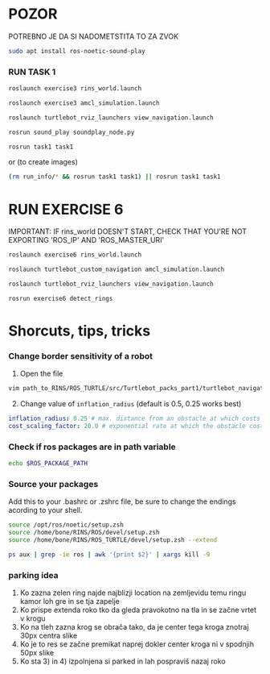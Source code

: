 # POZOR

POTREBNO JE DA SI NADOMETSTITA TO ZA ZVOK

```bash
sudo apt install ros-noetic-sound-play
```

### RUN TASK 1

```bash
roslaunch exercise3 rins_world.launch
```

```bash
roslaunch exercise3 amcl_simulation.launch
```

```bash
roslaunch turtlebot_rviz_launchers view_navigation.launch
```

```bash
rosrun sound_play soundplay_node.py
```

```bash
rosrun task1 task1
```

or (to create images)

```bash
(rm run_info/* && rosrun task1 task1) || rosrun task1 task1
```

# RUN EXERCISE 6
IMPORTANT: IF rins_world DOESN'T START, CHECK THAT YOU'RE NOT EXPORTING 'ROS_IP' AND 'ROS_MASTER_URI'
```bash
roslaunch exercise6 rins_world.launch
```

```bash
roslaunch turtlebot_custom_navigation amcl_simulation.launch
```

```bash
roslaunch turtlebot_rviz_launchers view_navigation.launch
```

```bash
rosrun exercise6 detect_rings
```
# Shorcuts, tips, tricks

### Change border sensitivity of a robot

1. Open the file

```bash
vim path_to_RINS/ROS_TURTLE/src/Turtlebot_packs_part1/turtlebot_navigation/param/costmap_common_params.yaml
```

2. Change value of `inflation_radius` (default is 0.5, 0.25 works best)

```yaml
inflation_radius: 0.25 # max. distance from an obstacle at which costs are incurred for planning paths.
cost_scaling_factor: 20.0 # exponential rate at which the obstacle cost drops off (default: 10)
```

### Check if ros packages are in path variable

```bash
echo $ROS_PACKAGE_PATH
```

### Source your packages

Add this to your .bashrc or .zshrc file, be sure to change the endings acording to your shell.

```bash
source /opt/ros/noetic/setup.zsh
source /home/bone/RINS/ROS/devel/setup.zsh
source /home/bone/RINS/ROS_TURTLE/devel/setup.zsh --extend
```

```bash
ps aux | grep -ie ros | awk '{print $2}' | xargs kill -9
```

### parking idea

1. Ko zazna zelen ring najde najblizji location na zemljevidu temu ringu kamor loh gre in se tja zapelje
2. Ko prispe extenda roko tko da gleda pravokotno na tla in se začne vrtet v krogu
3. Ko na tleh zazna krog se obrača tako, da je center tega kroga znotraj 30px centra slike
4. Ko je to res se začne premikat naprej dokler center kroga ni v spodnjih 50px slike
5. Ko sta 3) in 4) izpolnjena si parked in lah pospraviš nazaj roko
